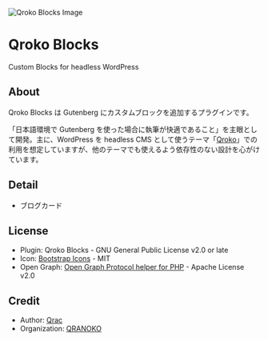 ![Qroko Blocks Image](https://i.gyazo.com/916d5c412df54cd0a111e5396ff00174.png)

# Qroko Blocks

Custom Blocks for headless WordPress

## About

Qroko Blocks は Gutenberg にカスタムブロックを追加するプラグインです。

「日本語環境で Gutenberg を使った場合に執筆が快適であること」を主眼として開発。主に、WordPress を headless CMS として使うテーマ「[Qroko](https://github.com/qrac/qroko)」での利用を想定していますが、他のテーマでも使えるよう依存性のない設計を心がけています。

## Detail

- ブログカード

## License

- Plugin: Qroko Blocks - GNU General Public License v2.0 or late
- Icon: [Bootstrap Icons](https://icons.getbootstrap.com/) - MIT
- Open Graph: [Open Graph Protocol helper for PHP](https://github.com/scottmac/opengraph/blob/master/OpenGraph.php) - Apache License v2.0

## Credit

- Author: [Qrac](https://qrac.jp)
- Organization: [QRANOKO](https://qranoko.jp)
